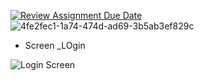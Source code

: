 [![Review Assignment Due Date](https://classroom.github.com/assets/deadline-readme-button-24ddc0f5d75046c5622901739e7c5dd533143b0c8e959d652212380cedb1ea36.svg)](https://classroom.github.com/a/uelKf0-p)
![4fe2fec1-1a74-474d-ad69-3b5ab3ef829c](https://user-images.githubusercontent.com/131981077/236699424-27ddf8a8-d1ad-48c1-b314-c47782f198d1.jpg)



- Screen _LOgin 

![Login Screen ](https://github.com/Iskenderun-Technical-University/Accounting-system-for-laptops-Dayana-Alfares/assets/131981077/ac5d6d5c-3c54-44cb-92c6-7f0b0573b2d5)
